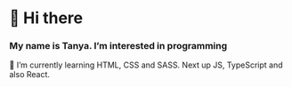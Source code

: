 # 👋 Hi there
### My name is Tanya. I’m interested in programming
🌱 I’m currently learning HTML, CSS and SASS. Next up JS, TypeScript and also React. 


